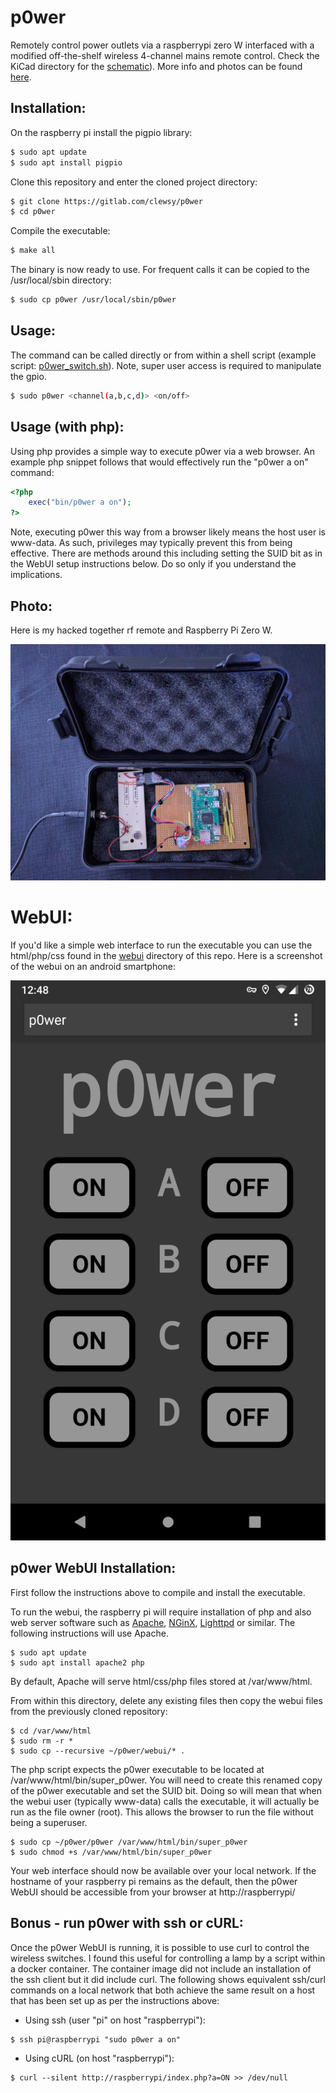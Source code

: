 # p0wer
Remotely control power outlets via a raspberrypi zero W interfaced with a modified off-the-shelf wireless 4-channel mains remote control.  Check the KiCad directory for the [schematic][link_repo_p0wer_schematic]).  More info and photos can be found [here][link_clews_projects_p0wer].

## Installation:
On the raspberry pi install the pigpio library:
```bash
$ sudo apt update
$ sudo apt install pigpio
```

Clone this repository and enter the cloned project directory:
```bash
$ git clone https://gitlab.com/clewsy/p0wer
$ cd p0wer
```
Compile the executable:
```bash
$ make all
```
The binary is now ready to use.  For frequent calls it can be copied to the /usr/local/sbin directory:
```bash
$ sudo cp p0wer /usr/local/sbin/p0wer
```

## Usage:
The command can be called directly or from within a shell script (example script: [p0wer_switch.sh][link_repo_scripts_p0wer_switch]).
Note, super user access is required to manipulate the gpio.
```bash
$ sudo p0wer <channel(a,b,c,d)> <on/off>
```

## Usage (with php):
Using php provides a simple way to execute p0wer via a web browser.  An example php snippet follows that would effectively run the "p0wer a on" command:
```php
<?php
	exec("bin/p0wer a on");
?>
```
Note, executing p0wer this way from a browser likely means the host user is www-data.  As such, privileges may typically prevent this from being effective.  There are methods around this including setting the SUID bit as in the WebUI setup instructions below.  Do so only if you understand the implications.

## Photo:
Here is my hacked together rf remote and Raspberry Pi Zero W.

![The assembled device.][image_p0wer]

# WebUI:

If you'd like a simple web interface to run the executable you can use the html/php/css found in the [webui][link_repo_p0wer_webui] directory of this repo.  Here is a screenshot of the webui on an android smartphone:

![Screenshot of the webui from an android device.][image_webui]

## p0wer WebUI Installation:
First follow the instructions above to compile and install the executable.

To run the webui, the raspberry pi will require installation of php and also web server software such as [Apache][link_web_apache], [NGinX][link_web_nginx], [Lighttpd][link_web_lighttpd] or similar.  The following instructions will use Apache.

```shell
$ sudo apt update
$ sudo apt install apache2 php
```
By default, Apache will serve html/css/php files stored at /var/www/html.

From within this directory, delete any existing files then copy the webui files from the previously cloned repository:

```shell
$ cd /var/www/html
$ sudo rm -r *
$ sudo cp --recursive ~/p0wer/webui/* .
```

The php script expects the p0wer executable to be located at /var/www/html/bin/super_p0wer.  You will need to create this renamed copy of the p0wer executable and set the SUID bit.  Doing so will mean that when the webui user (typically www-data) calls the executable, it will actually be run as the file owner (root).  This allows the browser to run the file without being a superuser.

```shell
$ sudo cp ~/p0wer/p0wer /var/www/html/bin/super_p0wer
$ sudo chmod +s /var/www/html/bin/super_p0wer
```

Your web interface should now be available over your local network.  If the hostname of your raspberry pi remains as the default, then the p0wer WebUI should be accessible from your browser at http://raspberrypi/

## Bonus - run p0wer with ssh or cURL:

Once the p0wer WebUI is running, it is possible to use curl to control the wireless switches.  I found this useful for controlling a lamp by a script within a docker container.  The container image did not include an installation of the ssh client but it did include curl.  The following shows equivalent ssh/curl commands on a local network that both achieve the same result on a host that has been set up as per the instructions above:

* Using ssh (user "pi" on host "raspberrypi"):
```shell
$ ssh pi@raspberrypi "sudo p0wer a on"
```
* Using cURL (on host "raspberrypi"):
```shell
$ curl --silent http://raspberrypi/index.php?a=ON >> /dev/null
```

[link_repo_p0wer_schematic]:https://gitlab.com/clewsy/p0wer/-/blob/master/kicad_files/p0wer_schematic.pdf
[link_repo_p0wer_webui]:https://gitlab.com/clewsy/p0wer/tree/master/webui
[link_repo_scripts_p0wer_switch]:https://gitlab.com/clewsy/scripts/blob/master/p0wer_switch.sh

[link_clews_projects_p0wer]:https://clews.pro/projects/p0wer.php

[link_web_apache]:https://httpd.apache.org/
[link_web_nginx]:https://nginx.org/
[link_web_lighttpd]:https://www.lighttpd.net/

[image_p0wer]:/images/p0wer.jpg
[image_webui]:/images/p0wer_webui.png
